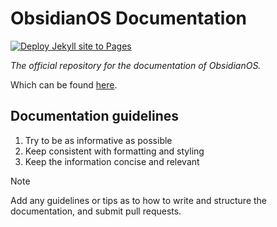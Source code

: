 # ObsidianOS Documentation
[![Deploy Jekyll site to Pages](https://github.com/Obsidian-OS/docs/actions/workflows/pages.yml/badge.svg)](https://github.com/Obsidian-OS/docs/actions/workflows/pages.yml)

*The official repository for the documentation of ObsidianOS.*

Which can be found [here](https://obsidian-os.github.io/docs/).

## Documentation guidelines
1. Try to be as informative as possible
2. Keep consistent with formatting and styling
3. Keep the information concise and relevant

> [!NOTE]
> Add any guidelines or tips as to how to write and structure the documentation, and submit pull requests.
